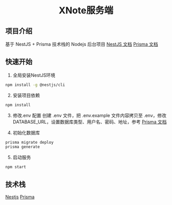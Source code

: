 <div align="center">
  <h1>XNote服务端</h1>
</div>



## 项目介绍
基于 NestJS + Prisma 技术栈的 Nodejs 后台项目
[NestJS 文档](https://docs.nestjs.cn/)
[Prisma 文档](https://www.prisma.io/)

## 快速开始

1. 全局安装NestJS环境
```bash
npm install -g @nestjs/cli
```

2. 安装项目依赖
```bash
npm install
```

3. 修改.env 配置
创建 .env 文件，把 .env.example 文件内容拷贝至 .env，修改 DATABASE_URL，设置数据库类型、用户名、密码、地址，参考 [Prisma 文档](https://www.prisma.io/)

4. 初始化数据库
```bash
prisma migrate deploy
prisma generate
``` 
5. 启动服务
   
```bash
npm start
``` 

## 技术栈
[Nestjs](https://docs.nestjs.cn/)
[Prisma](https://www.prisma.io/)
